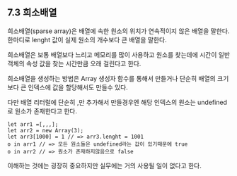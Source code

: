 ## 7.3 희소배열

희소배열(sparse array)은 배열에 속한 원소의 위치가 연속적이지 않은 배열을 말한다.
한마디로 lenght 값이 실제 원소의 개수보다 큰 배열을 말한다.

희소배열은 보통 배열보다 느리고 메모리를 많이 사용하고 원소를 찾는데에 시간이 일반 객체의 속성 값을 찾는 시간만큼 오래 걸린다고 한다.

희소배열을 생성하는 방법은 Array 생성자 함수를 통해서 만들거나 단순히 배열의 크기보다 큰 인덱스에 값을 할당해서도 만들수 있다.

다만 배열 리터럴에 단순히 ,만 추가해서 만들경우엔 해당 인덱스의 원소는 undefined로 원소가 존재한다고 한다.

```
let arr1 =[,,,];
let arr2 = new Array(3);
let arr3[1000] = 1 // => arr3.lenght = 1001
o in arr1 // => 모든 원소들은 undefined라는 값이 있기때문에 true
o in arr2 // => 원소가 존재하지않음으로 false
```

이해하는 것에는 굉장히 중요하지만 실무에는 거의 사용될 일이 없다고 한다.
